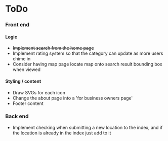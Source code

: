 # ToDo

### Front end

#### Logic

+ ~~Implement search from the home page~~
+ Implement rating system so that the category can update as more users chime in
+ Consider having map page locate map onto search result bounding box when viewed

#### Styling / content

+ Draw SVGs for each icon
+ Change the about page into a 'for business owners page'
+ Footer content

### Back end

+ Implement checking when submitting a new location to the index, and if the location is already in the index
just add to it